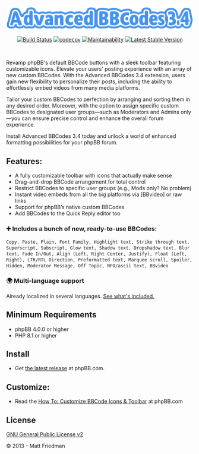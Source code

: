 <br>

<p align="center"><img src="adm/images/abbc3logo.png" width="512" alt="Advanced BBCodes 3.4"></p>

<p align="center">
<a href="https://github.com/iMattPro/abbc3/actions"><img src="https://github.com/iMattPro/abbc3/actions/workflows/tests.yml/badge.svg" alt="Build Status"></a>
<a href="https://codecov.io/gh/iMattPro/abbc3"><img src="https://codecov.io/gh/iMattPro/abbc3/branch/master/graph/badge.svg?token=C5Big3OlKM" alt="codecov"></a>
<a href="https://qlty.sh/gh/iMattPro/projects/abbc3"><img src="https://qlty.sh/badges/6853fa75-7bf8-4f43-80ea-448278f31b68/maintainability.svg" alt="Maintainability"></a>
<a href="https://www.phpbb.com/customise/db/extension/advanced_bbcode_box/"><img src="https://poser.pugx.org/vse/abbc3/v/stable" alt="Latest Stable Version"></a>
</p>
<br>

Revamp phpBB's default BBCode buttons with a sleek toolbar featuring customizable icons. Elevate your users' posting experience with an array of new custom BBCodes. With the Advanced BBCodes 3.4 extension, users gain new flexibility to personalize their posts, including the ability to effortlessly embed videos from many media platforms.

Tailor your custom BBCodes to perfection by arranging and sorting them in any desired order. Moreover, with the option to assign specific custom BBCodes to designated user groups—such as Moderators and Admins only—you can ensure precise control and enhance the overall forum experience.

Install Advanced BBCodes 3.4 today and unlock a world of enhanced formatting possibilities for your phpBB forum.

## Features:
* A fully customizable toolbar with icons that actually make sense
* Drag-and-drop BBCode arrangement for total control
* Restrict BBCodes to specific user groups (e.g., Mods only? No problem)
* Instant video embeds from all the big platforms via [BBvideo] or raw links
* Support for phpBB’s native custom BBCodes
* Add BBCodes to the Quick Reply editor too

### ➕ Includes a bunch of new, ready-to-use BBCodes:

	Copy, Paste, Plain, Font Family, Highlight text, Strike through text,
	Superscript, Subscript, Glow text, Shadow text, Dropshadow text, Blur
	text, Fade In/Out, Align (Left, Right Center, Justify), Float (Left,
	Right), LTR/RTL Direction, Preformatted text, Marquee scroll, Spoiler,
	Hidden, Moderator Message, Off Topic, NFO/ascii text, BBvideo

### 🌍 Multi-language support  
Already localized in several languages. [See what's included.](https://github.com/iMattPro/abbc3/tree/master/language)

## Minimum Requirements
* phpBB 4.0.0 or higher
* PHP 8.1 or higher

## Install
* Get [the latest release](https://www.phpbb.com/customise/db/extension/advanced_bbcode_box/) at phpBB.com.

## Customize:
* Read the [How To: Customize BBCode Icons & Toolbar](https://www.phpbb.com/customise/db/extension/advanced_bbcode_box/faq/1551) at phpBB.com

## License
[GNU General Public License v2](https://opensource.org/licenses/GPL-2.0)

© 2013 - Matt Friedman
